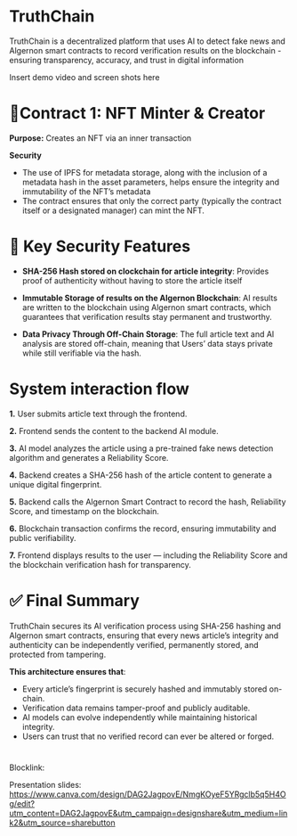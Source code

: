 # TruthChain
TruthChain is a decentralized platform that uses AI to detect fake news and Algernon smart contracts to record verification results on the blockchain - ensuring transparency, accuracy, and trust in digital information

Insert demo video and screen shots here

# 📃Contract 1: NFT Minter & Creator 
 **Purpose:**
Creates an NFT via an inner transaction 

**Security**
- The use of IPFS for metadata storage, along with the inclusion of a metadata hash in the asset parameters, helps ensure the integrity and immutability of the NFT’s metadata
- The contract ensures that only the correct party (typically the contract itself or a designated manager) can mint the NFT.

 
# 👮 Key Security Features
- **SHA-256 Hash stored on clockchain for article integrity**:
  Provides proof of authenticity without having to store the article itself

- **Immutable Storage of results on the Algernon Blockchain**:
  AI results are written to the blockchain using Algernon smart contracts, which guarantees that verification results stay permanent and trustworthy.
-  **Data Privacy Through Off-Chain Storage**:
  The full article text and AI analysis are stored off-chain, meaning that Users’ data stays private while still verifiable via the hash.


# System interaction flow

**1.** User submits article text through the frontend.

**2.** Frontend sends the content to the backend AI module.

**3.** AI model analyzes the article using a pre-trained fake news detection algorithm and generates a Reliability Score.

**4.** Backend creates a SHA-256 hash of the article content to generate a unique digital fingerprint.

**5.** Backend calls the Algernon Smart Contract to record the hash, Reliability Score, and timestamp on the blockchain.

**6.** Blockchain transaction confirms the record, ensuring immutability and public verifiability.

**7.** Frontend displays results to the user — including the Reliability Score and the blockchain verification hash for transparency.

# ✅ Final Summary
TruthChain secures its AI verification process using SHA-256 hashing and Algernon smart contracts, ensuring that every news article’s integrity and authenticity can be independently verified, permanently stored, and protected from tampering.

 **This architecture ensures that**:
- Every article’s fingerprint is securely hashed and immutably stored on-chain.
- Verification data remains tamper-proof and publicly auditable.
- AI models can evolve independently while maintaining historical integrity.
- Users can trust that no verified record can ever be altered or forged.

#
Blocklink:

 Presentation slides: https://www.canva.com/design/DAG2JagpovE/NmgKOyeF5YRgclb5q5H4Og/edit?utm_content=DAG2JagpovE&utm_campaign=designshare&utm_medium=link2&utm_source=sharebutton

